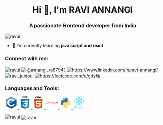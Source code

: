 <h1 align="center">Hi 👋, I'm RAVI ANNANGI </h1>
<h3 align="center">A passionate Frontend developer from India</h3>

<p align="left"> <img src="https://komarev.com/ghpvc/?username=ravui&label=Profile%20views&color=0e75b6&style=flat" alt="ravui" /> </p>

- 🌱 I’m currently learning **java script and react**

<h3 align="left">Connect with me:</h3>
<p align="left">
<a href="https://dev.to/ravui" target="blank"><img align="center" src="https://raw.githubusercontent.com/rahuldkjain/github-profile-readme-generator/master/src/images/icons/Social/devto.svg" alt="ravui" height="30" width="40" /></a>
<a href="https://twitter.com/@annangi_ra87943" target="blank"><img align="center" src="https://raw.githubusercontent.com/rahuldkjain/github-profile-readme-generator/master/src/images/icons/Social/twitter.svg" alt="@annangi_ra87943" height="30" width="40" /></a>
<a href="https://linkedin.com/in/https://www.linkedin.com/in/ravi-annangi/" target="blank"><img align="center" src="https://raw.githubusercontent.com/rahuldkjain/github-profile-readme-generator/master/src/images/icons/Social/linked-in-alt.svg" alt="https://www.linkedin.com/in/ravi-annangi/" height="30" width="40" /></a>
<a href="https://instagram.com/ravi_juniour" target="blank"><img align="center" src="https://raw.githubusercontent.com/rahuldkjain/github-profile-readme-generator/master/src/images/icons/Social/instagram.svg" alt="ravi_juniour" height="30" width="40" /></a>
<a href="https://www.leetcode.com/https://leetcode.com/u/gdyhj/" target="blank"><img align="center" src="https://raw.githubusercontent.com/rahuldkjain/github-profile-readme-generator/master/src/images/icons/Social/leet-code.svg" alt="https://leetcode.com/u/gdyhj/" height="30" width="40" /></a>
</p>

<h3 align="left">Languages and Tools:</h3>
<p align="left"> <a href="https://www.cprogramming.com/" target="_blank" rel="noreferrer"> <img src="https://raw.githubusercontent.com/devicons/devicon/master/icons/c/c-original.svg" alt="c" width="40" height="40"/> </a> <a href="https://www.w3schools.com/css/" target="_blank" rel="noreferrer"> <img src="https://raw.githubusercontent.com/devicons/devicon/master/icons/css3/css3-original-wordmark.svg" alt="css3" width="40" height="40"/> </a> <a href="https://www.w3.org/html/" target="_blank" rel="noreferrer"> <img src="https://raw.githubusercontent.com/devicons/devicon/master/icons/html5/html5-original-wordmark.svg" alt="html5" width="40" height="40"/> </a> <a href="https://www.oracle.com/" target="_blank" rel="noreferrer"> <img src="https://raw.githubusercontent.com/devicons/devicon/master/icons/oracle/oracle-original.svg" alt="oracle" width="40" height="40"/> </a> <a href="https://www.python.org" target="_blank" rel="noreferrer"> <img src="https://raw.githubusercontent.com/devicons/devicon/master/icons/python/python-original.svg" alt="python" width="40" height="40"/> </a> <a href="https://reactjs.org/" target="_blank" rel="noreferrer"> <img src="https://raw.githubusercontent.com/devicons/devicon/master/icons/react/react-original-wordmark.svg" alt="react" width="40" height="40"/> </a> </p>

<p><img align="left" src="https://github-readme-stats.vercel.app/api/top-langs?username=ravui&show_icons=true&locale=en&layout=compact" alt="ravui" /></p>

<p>&nbsp;<img align="center" src="https://github-readme-stats.vercel.app/api?username=ravui&show_icons=true&locale=en" alt="ravui" /></p>



